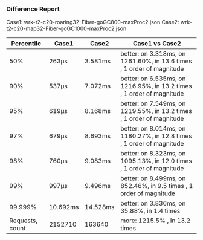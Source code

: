 ### Difference Report
Case1: wrk-t2-c20-roaring32-Fiber-goGC800-maxProc2.json
Case2: wrk-t2-c20-map32-Fiber-goGC1000-maxProc2.json

|Percentile|Case1|Case2|Case1 vs Case2|
|---|---|---|---|
|50%|263µs|3.581ms|better: on 3.318ms, on 1261.60%, in 13.6 times , 1 order of magnitude|
|90%|537µs|7.072ms|better: on 6.535ms, on 1216.95%, in 13.2 times , 1 order of magnitude|
|95%|619µs|8.168ms|better: on 7.549ms, on 1219.55%, in 13.2 times , 1 order of magnitude|
|97%|679µs|8.693ms|better: on 8.014ms, on 1180.27%, in 12.8 times , 1 order of magnitude|
|98%|760µs|9.083ms|better: on 8.323ms, on 1095.13%, in 12.0 times , 1 order of magnitude|
|99%|997µs|9.496ms|better: on 8.499ms, on 852.46%, in 9.5 times , 1 order of magnitude|
|99.999%|10.692ms|14.528ms|better: on 3.836ms, on 35.88%, in 1.4 times |
|Requests, count|2152710|163640|more: 1215.5% , in 13.2 times |
